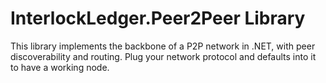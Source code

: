 # InterlockLedger.Peer2Peer Library

This library implements the backbone of a P2P network in .NET, with peer discoverability and routing.
Plug your network protocol and defaults into it to have a working node.
